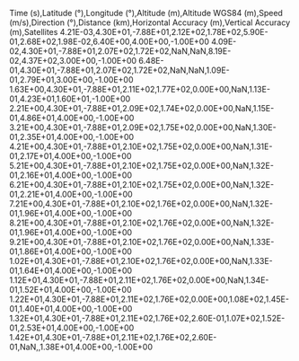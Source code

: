 Time (s),Latitude (°),Longitude (°),Altitude (m),Altitude WGS84 (m),Speed (m/s),Direction (°),Distance (km),Horizontal Accuracy (m),Vertical Accuracy (m),Satellites
4.21E-03,4.30E+01,-7.88E+01,2.12E+02,1.78E+02,5.90E-01,2.68E+02,1.98E-02,6.40E+00,4.00E+00,-1.00E+00
4.09E-02,4.30E+01,-7.88E+01,2.07E+02,1.72E+02,NaN,NaN,8.19E-02,4.37E+02,3.00E+00,-1.00E+00
6.48E-01,4.30E+01,-7.88E+01,2.07E+02,1.72E+02,NaN,NaN,1.09E-01,2.79E+01,3.00E+00,-1.00E+00
1.63E+00,4.30E+01,-7.88E+01,2.11E+02,1.77E+02,0.00E+00,NaN,1.13E-01,4.23E+01,1.60E+01,-1.00E+00
2.21E+00,4.30E+01,-7.88E+01,2.09E+02,1.74E+02,0.00E+00,NaN,1.15E-01,4.86E+01,4.00E+00,-1.00E+00
3.21E+00,4.30E+01,-7.88E+01,2.09E+02,1.75E+02,0.00E+00,NaN,1.30E-01,2.35E+01,4.00E+00,-1.00E+00
4.21E+00,4.30E+01,-7.88E+01,2.10E+02,1.75E+02,0.00E+00,NaN,1.31E-01,2.17E+01,4.00E+00,-1.00E+00
5.21E+00,4.30E+01,-7.88E+01,2.10E+02,1.75E+02,0.00E+00,NaN,1.32E-01,2.16E+01,4.00E+00,-1.00E+00
6.21E+00,4.30E+01,-7.88E+01,2.10E+02,1.75E+02,0.00E+00,NaN,1.32E-01,2.21E+01,4.00E+00,-1.00E+00
7.21E+00,4.30E+01,-7.88E+01,2.10E+02,1.76E+02,0.00E+00,NaN,1.32E-01,1.96E+01,4.00E+00,-1.00E+00
8.21E+00,4.30E+01,-7.88E+01,2.10E+02,1.76E+02,0.00E+00,NaN,1.32E-01,1.96E+01,4.00E+00,-1.00E+00
9.21E+00,4.30E+01,-7.88E+01,2.10E+02,1.76E+02,0.00E+00,NaN,1.33E-01,1.86E+01,4.00E+00,-1.00E+00
1.02E+01,4.30E+01,-7.88E+01,2.10E+02,1.76E+02,0.00E+00,NaN,1.33E-01,1.64E+01,4.00E+00,-1.00E+00
1.12E+01,4.30E+01,-7.88E+01,2.11E+02,1.76E+02,0.00E+00,NaN,1.34E-01,1.52E+01,4.00E+00,-1.00E+00
1.22E+01,4.30E+01,-7.88E+01,2.11E+02,1.76E+02,0.00E+00,1.08E+02,1.45E-01,1.40E+01,4.00E+00,-1.00E+00
1.32E+01,4.30E+01,-7.88E+01,2.11E+02,1.76E+02,2.60E-01,1.07E+02,1.52E-01,2.53E+01,4.00E+00,-1.00E+00
1.42E+01,4.30E+01,-7.88E+01,2.11E+02,1.76E+02,2.60E-01,NaN,,1.38E+01,4.00E+00,-1.00E+00
